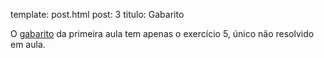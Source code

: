 template: post.html
post: 3
titulo: Gabarito

O [gabarito](/bio208/static/pdfs/2015/exercicios/exercicio5.pdf) da primeira aula tem apenas o exercício 5, único não resolvido em aula.
